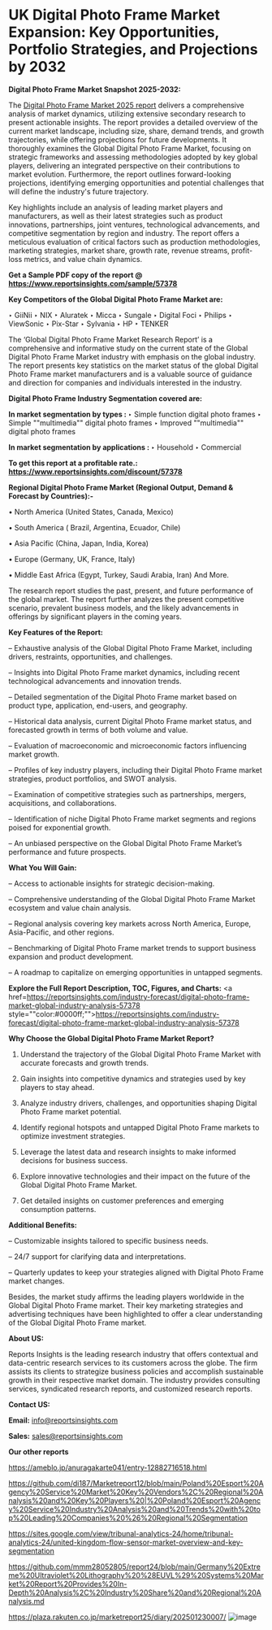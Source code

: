 # UK Digital Photo Frame Market Expansion: Key Opportunities, Portfolio Strategies, and Projections by 2032

<strong>Digital Photo Frame Market Snapshot 2025-2032:</strong>

The <a href=https://www.reportsinsights.com/sample/57378>Digital Photo Frame Market 2025 report</a> delivers a comprehensive analysis of market dynamics, utilizing extensive secondary research to present actionable insights. The report provides a detailed overview of the current market landscape, including size, share, demand trends, and growth trajectories, while offering projections for future developments. It thoroughly examines the Global Digital Photo Frame Market, focusing on strategic frameworks and assessing methodologies adopted by key global players, delivering an integrated perspective on their contributions to market evolution. Furthermore, the report outlines forward-looking projections, identifying emerging opportunities and potential challenges that will define the industry's future trajectory.

Key highlights include an analysis of leading market players and manufacturers, as well as their latest strategies such as product innovations, partnerships, joint ventures, technological advancements, and competitive segmentation by region and industry. The report offers a meticulous evaluation of critical factors such as production methodologies, marketing strategies, market share, growth rate, revenue streams, profit-loss metrics, and value chain dynamics.

<strong>Get a Sample PDF copy of the report @ <a href=https://www.reportsinsights.com/sample/57378 style=color:#0000ff;>https://www.reportsinsights.com/sample/57378</a></strong>

<strong>Key Competitors of the Global Digital Photo Frame Market are:</strong>

‣ GiiNii
‣ NIX
‣ Aluratek
‣ Micca
‣ Sungale
‣ Digital Foci
‣ Philips
‣ ViewSonic
‣ Pix-Star
‣ Sylvania
‣ HP
‣ TENKER

The ‘Global Digital Photo Frame Market Research Report’ is a comprehensive and informative study on the current state of the Global Digital Photo Frame Market industry with emphasis on the global industry. The report presents key statistics on the market status of the global Digital Photo Frame market manufacturers and is a valuable source of guidance and direction for companies and individuals interested in the industry.

<strong>Digital Photo Frame Industry Segmentation covered are:</strong>

<strong>In market segmentation by types : </strong>
‣ Simple function digital photo frames
‣ Simple ""multimedia"" digital photo frames
‣ Improved ""multimedia"" digital photo frames

<strong>In market segmentation by applications : </strong>
‣ Household
‣ Commercial

<strong>To get this report at a profitable rate.: <a href=https://www.reportsinsights.com/discount/57378 style=color:#0000ff;>https://www.reportsinsights.com/discount/57378</a></strong>

<strong>Regional Digital Photo Frame Market (Regional Output, Demand &amp; Forecast by Countries):-</strong>

• North America (United States, Canada, Mexico)

• South America ( Brazil, Argentina, Ecuador, Chile)

• Asia Pacific (China, Japan, India, Korea)

• Europe (Germany, UK, France, Italy)

• Middle East Africa (Egypt, Turkey, Saudi Arabia, Iran) And More.

The research report studies the past, present, and future performance of the global market. The report further analyzes the present competitive scenario, prevalent business models, and the likely advancements in offerings by significant players in the coming years.

<strong>Key Features of the Report:</strong>

– Exhaustive analysis of the Global Digital Photo Frame Market, including drivers, restraints, opportunities, and challenges.

– Insights into Digital Photo Frame market dynamics, including recent technological advancements and innovation trends.

– Detailed segmentation of the Digital Photo Frame market based on product type, application, end-users, and geography.

– Historical data analysis, current Digital Photo Frame market status, and forecasted growth in terms of both volume and value.

– Evaluation of macroeconomic and microeconomic factors influencing market growth.

– Profiles of key industry players, including their Digital Photo Frame market strategies, product portfolios, and SWOT analysis.

– Examination of competitive strategies such as partnerships, mergers, acquisitions, and collaborations.

– Identification of niche Digital Photo Frame market segments and regions poised for exponential growth.

– An unbiased perspective on the Global Digital Photo Frame Market’s performance and future prospects.

<strong>What You Will Gain:</strong>

– Access to actionable insights for strategic decision-making.

– Comprehensive understanding of the Global Digital Photo Frame Market ecosystem and value chain analysis.

– Regional analysis covering key markets across North America, Europe, Asia-Pacific, and other regions.

– Benchmarking of Digital Photo Frame market trends to support business expansion and product development.

– A roadmap to capitalize on emerging opportunities in untapped segments.

<strong>Explore the Full Report Description, TOC, Figures, and Charts:</strong>
<a href=https://reportsinsights.com/industry-forecast/digital-photo-frame-market-global-industry-analysis-57378 style=""color:#0000ff;"">https://reportsinsights.com/industry-forecast/digital-photo-frame-market-global-industry-analysis-57378</a>

<strong>Why Choose the Global Digital Photo Frame Market Report?</strong>

1. Understand the trajectory of the Global Digital Photo Frame Market with accurate forecasts and growth trends.

2. Gain insights into competitive dynamics and strategies used by key players to stay ahead.

3. Analyze industry drivers, challenges, and opportunities shaping Digital Photo Frame market potential.

4. Identify regional hotspots and untapped Digital Photo Frame markets to optimize investment strategies.

5. Leverage the latest data and research insights to make informed decisions for business success.

6. Explore innovative technologies and their impact on the future of the Global Digital Photo Frame Market.

7. Get detailed insights on customer preferences and emerging consumption patterns.

<strong>Additional Benefits:</strong>

– Customizable insights tailored to specific business needs.

– 24/7 support for clarifying data and interpretations.

– Quarterly updates to keep your strategies aligned with Digital Photo Frame market changes.

Besides, the market study affirms the leading players worldwide in the Global Digital Photo Frame market. Their key marketing strategies and advertising techniques have been highlighted to offer a clear understanding of the Global Digital Photo Frame market.

<strong><strong>About US</strong>:</strong>

Reports Insights is the leading research industry that offers contextual and data-centric research services to its customers across the globe. The firm assists its clients to strategize business policies and accomplish sustainable growth in their respective market domain. The industry provides consulting services, syndicated research reports, and customized research reports.

<strong>Contact US:</strong>

<p class=><b>Email:</b> <a href=mailto:info@reportsinsights.com>info@reportsinsights.com</a></p>
<p class=><b>Sales:</b> <a href=mailto:sales@reportsinsights.com>sales@reportsinsights.com</a></p>

<strong>Our other reports</strong>

<a href=https://ameblo.jp/anuragakarte041/entry-12882716518.html>https://ameblo.jp/anuragakarte041/entry-12882716518.html</a>

<a href=https://github.com/di187/Marketreport12/blob/main/Poland%20Esport%20Agency%20Service%20Market%20Key%20Vendors%2C%20Regional%20Analysis%20and%20Key%20Players%20|%20Poland%20Esport%20Agency%20Service%20Industry%20Analysis%20and%20Trends%20with%20top%20Leading%20Companies%20%26%20Regional%20Segmentation>https://github.com/di187/Marketreport12/blob/main/Poland%20Esport%20Agency%20Service%20Market%20Key%20Vendors%2C%20Regional%20Analysis%20and%20Key%20Players%20|%20Poland%20Esport%20Agency%20Service%20Industry%20Analysis%20and%20Trends%20with%20top%20Leading%20Companies%20%26%20Regional%20Segmentation</a>

<a href=https://sites.google.com/view/tribunal-analytics-24/home/tribunal-analytics-24/united-kingdom-flow-sensor-market-overview-and-key-segmentation>https://sites.google.com/view/tribunal-analytics-24/home/tribunal-analytics-24/united-kingdom-flow-sensor-market-overview-and-key-segmentation</a>

<a href=https://github.com/mmm28052805/report24/blob/main/Germany%20Extreme%20Ultraviolet%20Lithography%20%28EUVL%29%20Systems%20Market%20Report%20Provides%20In-Depth%20Analysis%2C%20Industry%20Share%20and%20Regional%20Analysis.md>https://github.com/mmm28052805/report24/blob/main/Germany%20Extreme%20Ultraviolet%20Lithography%20%28EUVL%29%20Systems%20Market%20Report%20Provides%20In-Depth%20Analysis%2C%20Industry%20Share%20and%20Regional%20Analysis.md</a>

<a href=https://plaza.rakuten.co.jp/marketreport25/diary/202501230007/>https://plaza.rakuten.co.jp/marketreport25/diary/202501230007/</a>
![image](https://github.com/user-attachments/assets/aed372e9-7f60-4207-9555-cc9b949e1afa)
